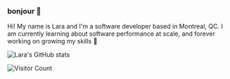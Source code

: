 ### bonjour 👋

Hi! My name is Lara and I'm a software developer based in Montreal, QC. I am currently learning about software performance at scale, and forever working on growing my skills 📖 

<!-- https://github.com/anuraghazra/github-readme-stats -->
![Lara's GitHub stats](https://github-readme-stats.vercel.app/api?username=larakollokian&count_private=true&show_icons=true&theme=cobalt)

<!-- https://dev.to/ryanlanciaux/visitor-count-on-your-github-profile-with-one-line-of-markdown-593g -->
![Visitor Count](https://profile-counter.glitch.me/larakollokian/count.svg)

<!--

Here are some ideas to get you started:

- 🔭 I’m currently working on ...
- 🌱 I’m currently learning ...
- 👯 I’m looking to collaborate on ...
- 🤔 I’m looking for help with ...
- 💬 Ask me about ...
- 📫 How to reach me: ...
- 😄 Pronouns: ...
- ⚡ Fun fact: ...
-->
